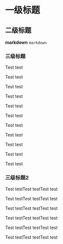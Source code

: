 # 一级标题

## 二级标题

**markdown** ```markdown```

### 三级标题

Test test

Test test

Test test

Test test

Test test

Test test

Test test

Test test

Test test

Test test

Test test

### 三级标题2

Test testTest testTest test

Test testTest testTest test

Test testTest testTest test

Test testTest testTest test

Test testTest testTest test

Test testTest testTest test
